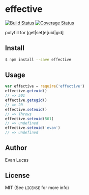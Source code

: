 # effective

[![Build Status](https://travis-ci.org/evanlucas/effective.svg)](https://travis-ci.org/evanlucas/effective)
[![Coverage Status](https://coveralls.io/repos/evanlucas/effective/badge.svg?branch=master&service=github)](https://coveralls.io/github/evanlucas/effective?branch=master)

polyfill for [get|set]e[uid|gid]

## Install

```bash
$ npm install --save effective
```

## Usage

```js
var effective = require('effective')
effective.geteuid()
// => 501
effective.getegid()
// => 20
effective.seteuid()
// => Throws
effective.seteuid(501)
// => undefined
effective.seteuid('evan')
// => undefined
```

## Author

Evan Lucas

## License

MIT (See `LICENSE` for more info)
